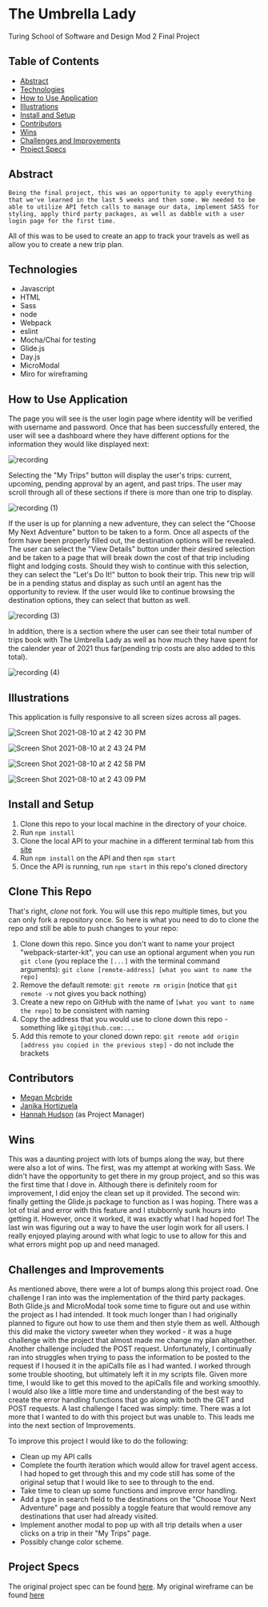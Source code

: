 # The Umbrella Lady
  Turing School of Software and Design Mod 2 Final Project

## Table of Contents
- [Abstract](#abstract)
- [Technologies](#technologies)
- [How to Use Application](#how-to-use-application)
- [Illustrations](#illustrations)
- [Install and Setup](#install-and-set-up)
- [Contributors](#contributors)
- [Wins](#wins)
- [Challenges and Improvements](#challenges-and-improvements)
- [Project Specs](#project-specs)

## Abstract
	Being the final project, this was an opportunity to apply everything that we've learned in the last 5 weeks and then some. We needed to be able to utilize API fetch calls to manage our data, implement SASS for styling, apply third party packages, as well as dabble with a user login page for the first time. 
  All of this was to be used to create an app to track your travels as well as allow you to create a new trip plan. 

## Technologies
  * Javascript
  * HTML
  * Sass
  * node
  * Webpack
  * eslint
  * Mocha/Chai for testing
  * Glide.js
  * Day.js
  * MicroModal
  * Miro for wireframing

## How to Use Application

  The page you will see is the user login page where identity will be verified with username and password. Once that has been successfully entered, the user will see a dashboard where they have different options for the information they would like displayed next:

  ![recording](https://user-images.githubusercontent.com/78767067/128924263-a76169c9-349a-4747-8f46-f6d75e2b2f88.gif)

  Selecting the "My Trips" button will display the user's trips: current, upcoming, pending approval by an agent, and past trips. The user may scroll through all of these sections if there is more than one trip to display. 

  ![recording (1)](https://user-images.githubusercontent.com/78767067/128924703-78f24d0d-b506-42c9-a2f4-81d8398c4f83.gif)

  If the user is up for planning a new adventure, they can select the "Choose My Next Adventure" button to be taken to a form. Once all aspects of the form have been properly filled out, the destination options will be revealed. The user can select the "View Details" button under their desired selection and be taken to a page that will break down the cost of that trip including flight and lodging costs. Should they wish to continue with this selection, they can select the "Let's Do It!" button to book their trip. This new trip will be in a pending status and display as such until an agent has the opportunity to review. 
  If the user would like to continue browsing the destination options, they can select that button as well. 

  ![recording (3)](https://user-images.githubusercontent.com/78767067/128930159-de4bce34-94c2-4f1c-959f-55e6112e8d13.gif)

  In addition, there is a section where the user can see their total number of trips book with The Umbrella Lady as well as how much they have spent for the calender year of 2021 thus far(pending trip costs are also added to this total).

  ![recording (4)](https://user-images.githubusercontent.com/78767067/128931827-0f1b686c-e7aa-4817-86e4-76172633ff8f.gif)


## Illustrations
  This application is fully responsive to all screen sizes across all pages.

![Screen Shot 2021-08-10 at 2 42 30 PM](https://user-images.githubusercontent.com/78767067/128932328-bcde84ce-7c17-4971-934e-b861b8b7d6b3.png)

![Screen Shot 2021-08-10 at 2 43 24 PM](https://user-images.githubusercontent.com/78767067/128932338-30ef945a-cfb2-45ae-9ed9-d0761fc6135e.png)

![Screen Shot 2021-08-10 at 2 42 58 PM](https://user-images.githubusercontent.com/78767067/128932373-81817869-a730-4b86-8f99-c9e96c02c477.png)

![Screen Shot 2021-08-10 at 2 43 09 PM](https://user-images.githubusercontent.com/78767067/128932382-7118ea93-685a-42b2-bc0b-3365496d2a93.png)


## Install and Setup

1. Clone this repo to your local machine in the directory of your choice. 
2. Run `npm install`
3. Clone the local API to your machine in a different terminal tab from this [site](https://github.com/turingschool-examples/travel-tracker-api)
4. Run `npm install` on the API and then `npm start`
5. Once the API is running, run `npm start` in this repo's cloned directory

## Clone This Repo

That's right, _clone_ not fork. You will use this repo multiple times, but you can only fork a repository once. So here is what you need to do to clone the repo and still be able to push changes to your repo:

1. Clone down this repo. Since you don't want to name your project "webpack-starter-kit", you can use an optional argument when you run `git clone` (you replace the `[...]` with the terminal command arguments): `git clone [remote-address] [what you want to name the repo]`
1. Remove the default remote: `git remote rm origin` (notice that `git remote -v` not gives you back nothing)
1. Create a new repo on GitHub with the name of `[what you want to name the repo]` to be consistent with naming
1. Copy the address that you would use to clone down this repo - something like `git@github.com:...`
1. Add this remote to your cloned down repo: `git remote add origin [address you copied in the previous step]` - do not include the brackets

## Contributors
- [Megan Mcbride](https://github.com/Meggs625)
- [Janika Hortizuela](https://github.com/jhortizu01)
- [Hannah Hudson](https://github.com/hannahhch) (as Project Manager)

## Wins

This was a daunting project with lots of bumps along the way, but there were also a lot of wins. 
The first, was my attempt at working with Sass. We didn't have the opportunity to get there in my group project, and so this was the first time that I dove in. Although there is definitely room for improvement, I did enjoy the clean set up it provided. 
The second win: finally getting the Glide.js package to function as I was hoping. There was a lot of trial and error with this feature and I stubbornly sunk hours into getting it. However, once it worked, it was exactly what I had hoped for!
The last win was figuring out a way to have the user login work for all users. I really enjoyed playing around with what logic to use to allow for this and what errors might pop up and need managed. 

## Challenges and Improvements

As mentioned above, there were a lot of bumps along this project road. 
One challenge I ran into was the implementation of the third party packages. Both Glide.js and MicroModal took some time to figure out and use within the project as I had intended. It took much longer than I had originally planned to figure out how to use them and then style them as well. Although this did make the victory sweeter when they worked - it was a huge challenge with the project that almost made me change my plan altogether. 
Another challenge included the POST request. Unfortunately, I continually ran into struggles when trying to pass the information to be posted to the request if I housed it in the apiCalls file as I had wanted. I worked through some trouble shooting, but ultimately left it in my scripts file. Given more time, I would like to get this moved to the apiCalls file and working smoothly. I would also like a little more time and understanding of the best way to create the error handling functions that go along with both the GET and POST requests. 
A last challenge I faced was simply: time. There was a lot more that I wanted to do with this project but was unable to. This leads me into the next section of Improvements.

To improve this project I would like to do the following:
* Clean up my API calls 
* Complete the fourth iteration which would allow for travel agent access. I had hoped to get through this and my code still has some of the original setup that I would like to see to through to the end. 
* Take time to clean up some functions and improve error handling.
* Add a type in search field to the destinations on the "Choose Your Next Adventure" page and possibly a toggle feature that would remove any destinations that user had already visited.
* Implement another modal to pop up with all trip details when a user clicks on a trip in their "My Trips" page. 
* Possibly change color scheme. 

## Project Specs 
The original project spec can be found [here](https://frontend.turing.edu/projects/travel-tracker.html).
My original wireframe can be found [here](https://miro.com/app/board/o9J_l3zJKDw=/)